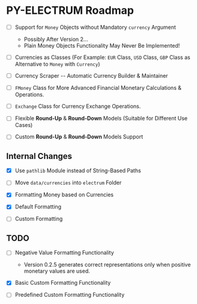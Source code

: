 # PY-ELECTRUM Roadmap

- [ ] Support for `Money` Objects without Mandatory `currency` Argument
    - Possibly After Version 2...
    - Plain Money Objects Functionality May Never Be Implemented!
- [ ] Currencies as Classes (For Example: `EUR` Class, `USD` Class, `GBP` Class as Alternative to `Money` with `Currency`)
- [ ] Currency Scraper -- Automatic Currency Builder & Maintainer
- [ ] `FMoney` Class for More Advanced Financial Monetary Calculations & Operations.
- [ ] `Exchange` Class for Currency Exchange Operations.
- [ ] Flexible **Round-Up** & **Round-Down** Models (Suitable for Different Use Cases)
- [ ] Custom **Round-Up** & **Round-Down** Models Support


## Internal Changes

- [x] Use `pathlib` Module instead of String-Based Paths
- [ ] Move `data/currencies` into `electrum` Folder
- [x] Formatting Money based on Currencies
- [x] Default Formatting
- [ ] Custom Formatting


## TODO

- [ ] Negative Value Formatting Functionality
    - Version 0.2.5 generates correct representations only when positive monetary values are used.
- [x] Basic Custom Formatting Functionality
- [ ] Predefined Custom Formatting Functionality

